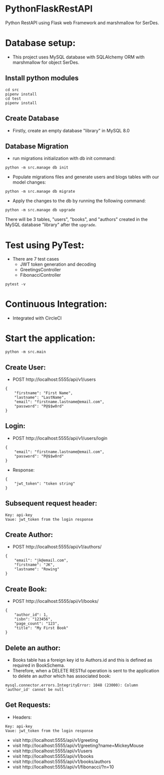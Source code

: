 # PythonFlaskRestAPI
Python RestAPI using Flask web Framework and marshmallow for SerDes.

# Database setup:
* This project uses MySQL database with SQLAlchemy ORM with marshmallow for object SerDes.
## Install python modules
```
cd src
pipenv install
cd test
pipenv install
```
## Create Database
* Firstly, create an empty database "library" in MySQL 8.0

## Database Migration
* run migrations initialization with db init command:
```
python -m src.manage db init
```
* Populate migrations files and generate users and blogs tables with our model changes:
```
python -m src.manage db migrate
```
* Apply the changes to the db by running the following command:
```
python -m src.manage db upgrade
```
There will be 3 tables, "users", "books", and "authors" created in the MySQL database "library" after the `upgrade`.

# Test using PyTest:

* There are 7 test cases
  - JWT token generation and decoding
  - GreetingsController
  - FibonacciController
```
pytest -v
```
# Continuous Integration:
* Integrated with CircleCI

# Start the application:
```
python -m src.main
```
## Create User:
* POST http://localhost:5555/api/v1/users
```
{
	"firstname": "First Name",
	"lastname": "LastName",
	"email": "firstname.lastname@email.com",
	"password": "P@$$w0rd"
}
```
## Login:
* POST http://localhost:5555/api/v1/users/login
```
{
	"email": "firstname.lastname@email.com",
	"password": "P@$$w0rd"
}
```
* Response:
```
{
    "jwt_token": "token string"
}
```
## Subsequent request header:
```
Key: api-key
Vaue: jwt_token from the login response
```

## Create Author:
* POST http://localhost:5555/api/v1/authors/
```
{
    "email": "jk@email.com",
    "firstname": "JK",
    "lastname": "Rowing"
}
```
## Create Book:
* POST http://localhost:5555/api/v1/books/
```
{
    "author_id": 1,
    "isbn": "123456",
    "page_count": "123",
    "title": "My First Book"
}
```
## Delete an author:
* Books table has a foreign key id to Authors.id and this is defined as required in BookSchema.
* Therefore, when a DELETE RESTful operation is sent to the application to delete an author which has associated book:
```
mysql.connector.errors.IntegrityError: 1048 (23000): Column 'author_id' cannot be null
```
## Get Requests:
* Headers:
```
Key: api-key
Vaue: jwt_token from the login response
```
* visit http://localhost:5555/api/v1/greeting
* visit http://localhost:5555/api/v1/greeting?name=MickeyMouse
* visit http://localhost:5555/api/v1/users
* visit http://localhost:5555/api/v1/books
* visit http://localhost:5555/api/v1/books/authors
* visit http://localhost:5555/api/v1/fibonacci/?n=10
